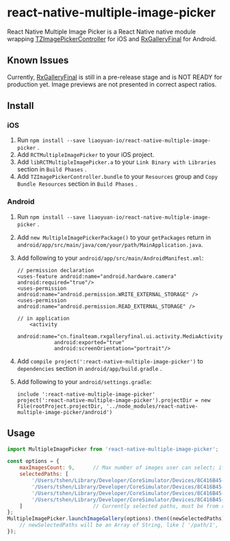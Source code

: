 # react-native-multiple-image-picker
React Native Multiple Image Picker is a React Native native module wrapping [TZImagePickerController](https://github.com/banchichen/TZImagePickerController) for iOS and [RxGalleryFinal](https://github.com/FinalTeam/RxGalleryFinal) for Android.

## Known Issues

Currently, [RxGalleryFinal](https://github.com/FinalTeam/RxGalleryFinal) is still in a pre-release stage and is NOT READY for production yet. Image previews are not presented in correct aspect ratios.

## Install

### iOS

1. Run `npm install --save liaoyuan-io/react-native-multiple-image-picker` .
2. Add `RCTMultipleImagePicker` to your iOS project.
3. Add `libRCTMultipleImagePicker.a` to your `Link Binary with Libraries` section in `Build Phases` .
4. Add `TZImagePickerController.bundle` to your `Resources` group and `Copy Bundle Resources` section in `Build Phases` .

### Android

1. Run `npm install --save liaoyuan-io/react-native-multiple-image-picker` .
2. Add `new MultipleImagePickerPackage()` to your `getPackages` return in `android/app/src/main/java/com/your/path/MainApplication.java`.
3. Add following to your `android/app/src/main/AndroidManifest.xml`:
    ```
    // permission declaration
    <uses-feature android:name="android.hardware.camera" android:required="true"/>
    <uses-permission android:name="android.permission.WRITE_EXTERNAL_STORAGE" />
    <uses-permission android:name="android.permission.READ_EXTERNAL_STORAGE" />
    
    // in application
        <activity
                android:name="cn.finalteam.rxgalleryfinal.ui.activity.MediaActivity"
                android:exported="true"
                android:screenOrientation="portrait"/>
    ```
4. Add `compile project(':react-native-multiple-image-picker')` to `dependencies` section in `android/app/build.gradle` .
5. Add following to your `android/settings.gradle`:

    ```
    include ':react-native-multiple-image-picker'
    project(':react-native-multiple-image-picker').projectDir = new File(rootProject.projectDir, '../node_modules/react-native-multiple-image-picker/android')
    ```
    
## Usage

```javascript
import MultipleImagePicker from 'react-native-multiple-image-picker';

const options = {
    maxImagesCount: 9,      // Max number of images user can select; if maxImagesCount == 1, Single mode (i.e. Tap to Select & Finish) will be activated.
    selectedPaths: [
        '/Users/tshen/Library/Developer/CoreSimulator/Devices/8C416B45-F555-4A63-A1B0-09E61109F0A0/data/Containers/Data/Application/A1790255-CDE8-486C-A6BA-1693BA2AA87B/Documents/BB6ADD56-09E7-402C-BF0E-AD79400D3889-7539-000007B93A6B5733/0.jpg',
        '/Users/tshen/Library/Developer/CoreSimulator/Devices/8C416B45-F555-4A63-A1B0-09E61109F0A0/data/Containers/Data/Application/A1790255-CDE8-486C-A6BA-1693BA2AA87B/Documents/BB6ADD56-09E7-402C-BF0E-AD79400D3889-7539-000007B93A6B5733/1.jpg',
        '/Users/tshen/Library/Developer/CoreSimulator/Devices/8C416B45-F555-4A63-A1B0-09E61109F0A0/data/Containers/Data/Application/A1790255-CDE8-486C-A6BA-1693BA2AA87B/Documents/BB6ADD56-09E7-402C-BF0E-AD79400D3889-7539-000007B93A6B5733/2.jpg',
        '/Users/tshen/Library/Developer/CoreSimulator/Devices/8C416B45-F555-4A63-A1B0-09E61109F0A0/data/Containers/Data/Application/A1790255-CDE8-486C-A6BA-1693BA2AA87B/Documents/BB6ADD56-09E7-402C-BF0E-AD79400D3889-7539-000007B93A6B5733/3.jpg'
    ]                       // Currently selected paths, must be from result of previous calls
};
MultipleImagePicker.launchImageGallery(options).then((newSelectedPaths) => {
    // newSelectedPaths will be an Array of String, like [ '/path/1', '/path/2' ], and may be used for `selectedPaths` on the next invocation
});
```
